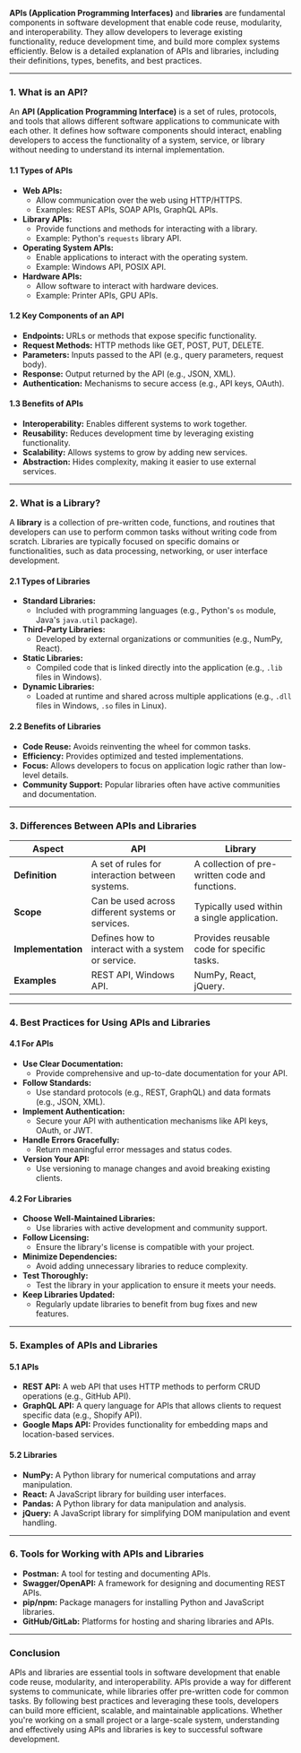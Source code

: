 **APIs (Application Programming Interfaces)** and **libraries** are fundamental components in software development that enable code reuse, modularity, and interoperability. They allow developers to leverage existing functionality, reduce development time, and build more complex systems efficiently. Below is a detailed explanation of APIs and libraries, including their definitions, types, benefits, and best practices.

---

### **1. What is an API?**
An **API (Application Programming Interface)** is a set of rules, protocols, and tools that allows different software applications to communicate with each other. It defines how software components should interact, enabling developers to access the functionality of a system, service, or library without needing to understand its internal implementation.

#### **1.1 Types of APIs**
- **Web APIs:**
  - Allow communication over the web using HTTP/HTTPS.
  - Examples: REST APIs, SOAP APIs, GraphQL APIs.
- **Library APIs:**
  - Provide functions and methods for interacting with a library.
  - Example: Python's `requests` library API.
- **Operating System APIs:**
  - Enable applications to interact with the operating system.
  - Example: Windows API, POSIX API.
- **Hardware APIs:**
  - Allow software to interact with hardware devices.
  - Example: Printer APIs, GPU APIs.

#### **1.2 Key Components of an API**
- **Endpoints:** URLs or methods that expose specific functionality.
- **Request Methods:** HTTP methods like GET, POST, PUT, DELETE.
- **Parameters:** Inputs passed to the API (e.g., query parameters, request body).
- **Response:** Output returned by the API (e.g., JSON, XML).
- **Authentication:** Mechanisms to secure access (e.g., API keys, OAuth).

#### **1.3 Benefits of APIs**
- **Interoperability:** Enables different systems to work together.
- **Reusability:** Reduces development time by leveraging existing functionality.
- **Scalability:** Allows systems to grow by adding new services.
- **Abstraction:** Hides complexity, making it easier to use external services.

---

### **2. What is a Library?**
A **library** is a collection of pre-written code, functions, and routines that developers can use to perform common tasks without writing code from scratch. Libraries are typically focused on specific domains or functionalities, such as data processing, networking, or user interface development.

#### **2.1 Types of Libraries**
- **Standard Libraries:**
  - Included with programming languages (e.g., Python's `os` module, Java's `java.util` package).
- **Third-Party Libraries:**
  - Developed by external organizations or communities (e.g., NumPy, React).
- **Static Libraries:**
  - Compiled code that is linked directly into the application (e.g., `.lib` files in Windows).
- **Dynamic Libraries:**
  - Loaded at runtime and shared across multiple applications (e.g., `.dll` files in Windows, `.so` files in Linux).

#### **2.2 Benefits of Libraries**
- **Code Reuse:** Avoids reinventing the wheel for common tasks.
- **Efficiency:** Provides optimized and tested implementations.
- **Focus:** Allows developers to focus on application logic rather than low-level details.
- **Community Support:** Popular libraries often have active communities and documentation.

---

### **3. Differences Between APIs and Libraries**
| **Aspect**              | **API**                                      | **Library**                                   |
|--------------------------|----------------------------------------------|----------------------------------------------|
| **Definition**           | A set of rules for interaction between systems. | A collection of pre-written code and functions. |
| **Scope**                | Can be used across different systems or services. | Typically used within a single application.  |
| **Implementation**       | Defines how to interact with a system or service. | Provides reusable code for specific tasks.   |
| **Examples**             | REST API, Windows API.                       | NumPy, React, jQuery.                        |

---

### **4. Best Practices for Using APIs and Libraries**
#### **4.1 For APIs**
- **Use Clear Documentation:**
  - Provide comprehensive and up-to-date documentation for your API.
- **Follow Standards:**
  - Use standard protocols (e.g., REST, GraphQL) and data formats (e.g., JSON, XML).
- **Implement Authentication:**
  - Secure your API with authentication mechanisms like API keys, OAuth, or JWT.
- **Handle Errors Gracefully:**
  - Return meaningful error messages and status codes.
- **Version Your API:**
  - Use versioning to manage changes and avoid breaking existing clients.

#### **4.2 For Libraries**
- **Choose Well-Maintained Libraries:**
  - Use libraries with active development and community support.
- **Follow Licensing:**
  - Ensure the library's license is compatible with your project.
- **Minimize Dependencies:**
  - Avoid adding unnecessary libraries to reduce complexity.
- **Test Thoroughly:**
  - Test the library in your application to ensure it meets your needs.
- **Keep Libraries Updated:**
  - Regularly update libraries to benefit from bug fixes and new features.

---

### **5. Examples of APIs and Libraries**
#### **5.1 APIs**
- **REST API:** A web API that uses HTTP methods to perform CRUD operations (e.g., GitHub API).
- **GraphQL API:** A query language for APIs that allows clients to request specific data (e.g., Shopify API).
- **Google Maps API:** Provides functionality for embedding maps and location-based services.

#### **5.2 Libraries**
- **NumPy:** A Python library for numerical computations and array manipulation.
- **React:** A JavaScript library for building user interfaces.
- **Pandas:** A Python library for data manipulation and analysis.
- **jQuery:** A JavaScript library for simplifying DOM manipulation and event handling.

---

### **6. Tools for Working with APIs and Libraries**
- **Postman:** A tool for testing and documenting APIs.
- **Swagger/OpenAPI:** A framework for designing and documenting REST APIs.
- **pip/npm:** Package managers for installing Python and JavaScript libraries.
- **GitHub/GitLab:** Platforms for hosting and sharing libraries and APIs.

---

### **Conclusion**
APIs and libraries are essential tools in software development that enable code reuse, modularity, and interoperability. APIs provide a way for different systems to communicate, while libraries offer pre-written code for common tasks. By following best practices and leveraging these tools, developers can build more efficient, scalable, and maintainable applications. Whether you're working on a small project or a large-scale system, understanding and effectively using APIs and libraries is key to successful software development.
